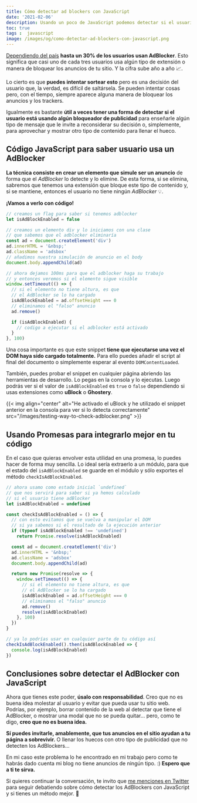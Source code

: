 ```yaml
---
title: Cómo detectar ad blockers con JavaScript
date: '2021-02-06'
description: Usando un poco de JavaScript podemos detectar si el usuario de nuestro sitio está usando un AdBlocker y hacer algo al respecto.
toc: true
tags :  javascript
image: /images/og/como-detectar-ad-blockers-con-javascript.png
---
```


[Dependiendo del país](https://www.statista.com/statistics/804008/ad-blocking-reach-usage-us) **hasta un 30% de los usuarios usan AdBlocker**. Esto significa que casi uno de cada tres usuarios usa algún tipo de extensión o manera de bloquear los anuncios de tu sitio. Y la cifra sube año a año 📈.

Lo cierto es que **puedes intentar sortear esto** pero es una decisión del usuario que, la verdad, es difícil de saltársela. Se pueden intentar cosas pero, con el tiempo, siempre aparece alguna manera de bloquear los anuncios y los trackers.

Igualmente es bastante **útil a veces tener una forma de detectar si el usuario está usando algún bloqueador de publicidad** para enseñarle algún tipo de mensaje que le invite a reconsiderar su decisión o, simplemente, para aprovechar y mostrar otro tipo de contenido para llenar el hueco.

## Código JavaScript para saber usuario usa un AdBlocker

**La técnica consiste en crear un elemento que simule ser un anuncio** de forma que el *AdBlocker* lo detecte y lo elimine. De esta forma, si se elimina, sabremos que tenemos una extensión que bloque este tipo de contenido y, si se mantiene, entonces el usuario no tiene ningún *AdBlocker* 💡.

**¡Vamos a verlo con código!**

```javascript
// creamos un flag para saber si tenemos adblocker
let isAdBlockEnabled = false

// creamos un elemento div y lo iniciamos con una clase
// que sabemos que el adblocker eliminaría
const ad = document.createElement('div')
ad.innerHTML = '&nbsp;'
ad.className = 'adsbox'
// añadimos nuestra simulación de anuncio en el body
document.body.appendChild(ad)

// ahora dejamos 100ms para que el adblocker haga su trabajo
// y entonces veremos si el elemento sigue visible
window.setTimeout(() => {
  // si el elemento no tiene altura, es que
  // el AdBlocker se lo ha cargado
  isAdBlockEnabled = ad.offsetHeight === 0
  // eliminamos el "falso" anuncio
  ad.remove()

  if (isAdBlockEnabled) {
    // codigo a ejecutar si el adblocker está activado
  }
}, 100)
```

Una cosa importante es que este snippet **tiene que ejecutarse una vez el DOM haya sido cargado totalmente.** Para ello puedes añadir el script al final del documento o simplemente esperar al evento `DOMContentLoaded`.

También, puedes probar el snippet en cualquier página abriendo las herramientas de desarrollo. Lo pegas en la consola y lo ejecutas. Luego podrás ver si el valor de `isAdBlockEnabled` es `true` o `false` dependiendo si usas extensiones como **uBlock** o **Ghostery**.

{{< img align="center" alt="He activado el uBlock y he utilizado el snippet anterior en la consola para ver si lo detecta correctamente" src="/images/testing-way-to-check-adblocker.png" >}}

## Usando Promesas para integrarlo mejor en tu código

En el caso que quieras envolver esta utilidad en una promesa, lo puedes hacer de forma muy sencilla. Lo ideal sería extraerlo a un módulo, para que el estado del `isAdBlockEnabled` se guarde en el módulo y sólo exportes el método `checkIsAdBlockEnabled`.

```javascript
// ahora usamo como estado inicial `undefined`
// que nos servirá para saber si ya hemos calculado
// si el usuario tiene adBlocker
let isAdBlockEnabled = undefined

const checkIsAdBlockEnabled = () => {
  // con esto evitamos que se vuelva a manipular el DOM
  // si ya sabemos si el resultado de la ejecución anterior
  if (typeof isAdBlockEnabled !== 'undefined')
    return Promise.resolve(isAdBlockEnabled)

  const ad = document.createElement('div')
  ad.innerHTML = '&nbsp;'
  ad.className = 'adsbox'
  document.body.appendChild(ad)

  return new Promise(resolve => {
    window.setTimeout(() => {
      // si el elemento no tiene altura, es que
      // el AdBlocker se lo ha cargado
      isAdBlockEnabled = ad.offsetHeight === 0
      // eliminamos el "falso" anuncio
      ad.remove()
      resolve(isAdBlockEnabled)
    }, 100)
  })
}

// ya lo podrías usar en cualquier parte de tu código así
checkIsAdBlockEnabled().then(isAdBlockEnabled => {
  console.log(isAdBlockEnabled)
})
```

## Conclusiones sobre detectar el AdBlocker con JavaScript

Ahora que tienes este poder, **úsalo con responsabilidad**. Creo que no es buena idea molestar al usuario y evitar que pueda usar tu sitio web. Podrías, por ejemplo, borrar contenido de la web al detectar que tiene el AdBlocker, o mostrar una modal que no se pueda quitar... pero, como te digo, **creo que no es buena idea.**

**Sí puedes invitarle, amablemente, que tus anuncios en el sitio ayudan a tu página a sobrevivir.** O llenar los huecos con otro tipo de publicidad que no detecten los AdBlockers...

En mi caso este problema lo he encontrado en mi trabajo pero como te habrás dado cuenta mi blog no tiene anuncios de ningún tipo. :) **Espero que a ti te sirva.**

Si quieres continuar la conversación, te invito que [me menciones en Twitter](https://twitter.com/midudev) para seguir debatiendo sobre cómo detectar los AdBlockers con JavaScript y si tienes un método mejor. 👋